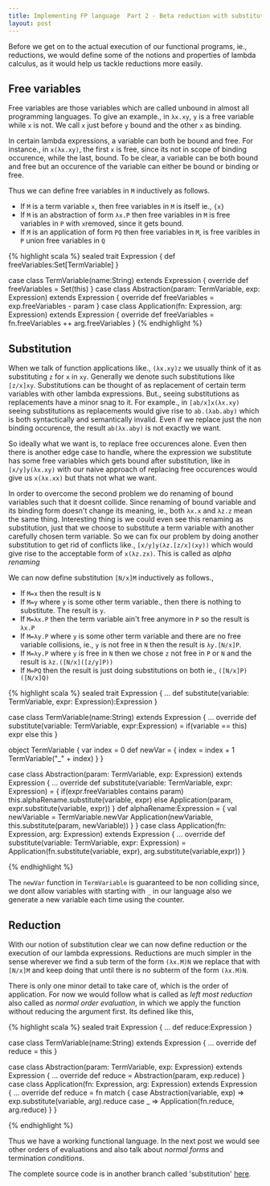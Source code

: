 ```yaml
---
title: Implementing FP language  Part 2 - Beta reduction with substitution
layout: post
---
```


Before we get on to the actual execution of our functional programs, ie., reductions, we would define some of the notions and properties of lambda calculus, as it would help us tackle reductions more easily.

Free variables
--------------

Free variables are those variables which are called unbound in almost all programming languages. To give an example., in `λx.xy`, `y` is a free variable while `x` is not. We call `x` just before `y` bound and the other `x` as binding.

In certain lambda expressions, a variable can both be bound and free. For instance., in `x(λx.xy)`, the first `x` is free, since its not in scope of binding occurence, while the last, bound. To be clear, a variable can be both bound and free but an occurence of the variable can either be bound or binding or free.

Thus we can define free variables in `M` inductively as follows. 

- If `M` is a term variable `x`, then free variables in `M` is itself ie., `{x}`
- If `M` is an abstraction of form `λx.P` then free variables in `M` is free variables in `P` with `x`removed, since it gets bound.
- If `M` is an application of form `PQ` then free variables in `M`, is free varibles in `P` union free variables in `Q`

{% highlight scala %}
sealed trait Expression {
  def freeVariables:Set[TermVariable]
}

case class TermVariable(name:String) extends Expression {
  override def freeVariables = Set(this)
}
case class Abstraction(param: TermVariable, exp: Expression) extends Expression {
  override def freeVariables = exp.freeVariables - param
}
case class Application(fn: Expression, arg: Expression) extends Expression {
  override def freeVariables = fn.freeVariables ++ arg.freeVariables
}
{% endhighlight %}

Substitution
------------

When we talk of function applications like., `(λx.xy)z` we usually think of it as substituting `z` for `x` in `xy`. Generally we denote such substitutions like `[z/x]xy`. Substitutions can be thought of as replacement of certain term variables with other lambda expressions. But., seeing substitutions as replacements have a minor snag to it. For example., in `[ab/x]x(λx.xy)` seeing substitutions as replacements would give rise to `ab.(λab.aby)` which is both syntactically and semantically invalid. Even if we replace just the non binding occurence, the result `ab(λx.aby)` is not exactly we want. 

So ideally what we want is, to replace free occurences alone. Even then there is another edge case to handle, where the expression we substitute has some free variables which gets bound after substitution, like in `[x/y]y(λx.xy)` with our naive approach of replacing free occurences would give us `x(λx.xx)` but thats not what we want. 

In order to overcome the second problem we do renaming of bound variables such that it doesnt collide. Since renaming of bound variable and its binding form doesn't change its meaning, ie., both `λx.x` and `λz.z` mean the same thing. Interesting thing is we could even see this renaming as substitution, just that we choose to substitute a term variable with another carefully chosen term variable. So we can fix our problem by doing another substitution to get rid of conflicts like., `[x/y]y(λz.[z/x](xy))` which would give rise to the acceptable form of `x(λz.zx)`. This is called as *alpha renaming*

We can now define substitution `[N/x]M` inductively as follows.,

- If `M=x` then the result is `N`
- If `M=y` where `y` is some other term variable., then there is nothing to substitute. The result is `y`.
- If `M=λx.P` then the term variable ain't free anymore in `P` so the result is `λx.P`
- If `M=λy.P` where `y` is some other term variable and there are no free variable collisions, ie., `y` is not free in `N` then the result is `λy.[N/x]P`.
- If `M=λy.P` where `y` is free in `N` then we chose `z` not free in `P` or `N` and the result is `λz.([N/x]([z/y]P))`
- If `M=PQ` then the result is just doing substitutions on both ie., `([N/x]P)([N/x]Q)`

{% highlight scala %}
sealed trait Expression {
  ...
  def substitute(variable: TermVariable, expr: Expression):Expression
}

case class TermVariable(name:String) extends Expression {
  ...
  override def substitute(variable: TermVariable, expr:Expression) = if(variable == this) expr else this
}

object TermVariable {
  var index = 0
  def newVar = {
    index = index + 1
    TermVariable("_" + index)
  }
}

case class Abstraction(param: TermVariable, exp: Expression) extends Expression {
  ...
  override def substitute(variable: TermVariable, expr: Expression) = {
    if(expr.freeVariables contains param) this.alphaRename.substitute(variable, expr)
    else Application(param, expr.substitute(variable, expr))
  }
  def alphaRename:Expression = {
    val newVariable = TermVariable.newVar
    Application(newVariable, this.substitute(param, newVariable))
  }
}
case class Application(fn: Expression, arg: Expression) extends Expression {
  ...
  override def substitute(variable: TermVariable, expr: Expression) = Application(fn.substitute(variable, expr), arg.substitute(variable,expr))
}

{% endhighlight %}

The `newVar` function in `TermVariable` is guaranteed to be non colliding since, we dont allow variables with starting with `_` in our language also we generate a new variable each time using the counter.

Reduction
---------

With our notion of substitution clear we can now define reduction or the execution of our lambda expressions. Reductions are much simpler in the sense wherever we find a sub term of the form `(λx.M)N` we replace that with `[N/x]M` and keep doing that until there is no subterm of the form `(λx.M)N`. 

There is only one minor detail to take care of, which is the order of application. For now we would follow what is called as *left most reduction* also called as *normal order evaluation*, in which we apply the function without reducing the argument first. Its defined like this,

{% highlight scala %}
sealed trait Expression {
  ...
  def reduce:Expression
}

case class TermVariable(name:String) extends Expression {
  ...
  override def reduce = this
}

case class Abstraction(param: TermVariable, exp: Expression) extends Expression {
  ...
  override def reduce = Abstraction(param, exp.reduce)
}
case class Application(fn: Expression, arg: Expression) extends Expression {
  ...
  override def reduce = fn match {
    case Abstraction(variable, exp) => exp.substitute(variable, arg).reduce
    case _ => Application(fn.reduce, arg.reduce)
  }
}

{% endhighlight %}

Thus we have a working functional language. In the next post we would see other orders of evaluations and also talk about *normal forms* and termination *conditions*.

The complete source code is in another branch called 'substitution' [here](https://github.com/yellowflash/hindley/tree/substitution).